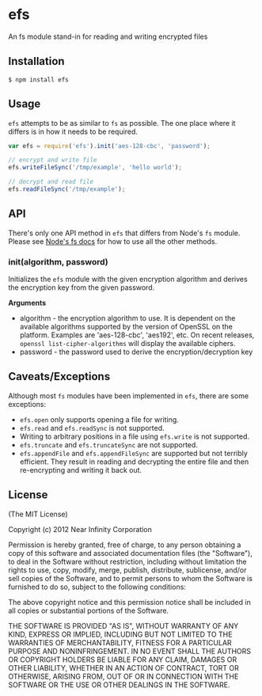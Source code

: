 # efs

An fs module stand-in for reading and writing encrypted files

## Installation

    $ npm install efs

## Usage

`efs` attempts to be as similar to `fs` as possible. The one place where
it differs is in how it needs to be required.

```javascript
var efs = require('efs').init('aes-128-cbc', 'password');

// encrypt and write file
efs.writeFileSync('/tmp/example', 'hello world');

// decrypt and read file
efs.readFileSync('/tmp/example');
```

## API

There's only one API method in `efs` that differs from Node's `fs`
module. Please see [Node's fs docs](http://nodejs.org/api/fs.html)
for how to use all the other methods.

### init(algorithm, password)

Initializes the `efs` module with the given encryption algorithm and
derives the encryption key from the given password.

__Arguments__

* algorithm - the encryption algorithm to use. It is dependent on the
available algorithms supported by the version of OpenSSL on the platform.
Examples are 'aes-128-cbc', 'aes192', etc. On recent releases,
`openssl list-cipher-algorithms` will display the available ciphers.
* password - the password used to derive the encryption/decryption key

## Caveats/Exceptions

Although most `fs` modules have been implemented in `efs`, there are
some exceptions:

* `efs.open` only supports opening a file for writing.
* `efs.read` and `efs.readSync` is not supported.
* Writing to arbitrary positions in a file using `efs.write` is not
  supported.
* `efs.truncate` and `efs.truncateSync` are not supported.
* `efs.appendFile` and `efs.appendFileSync` are supported but not
  terribly efficient. They result in reading and decrypting the entire
  file and then re-encrypting and writing it back out.

## License

(The MIT License)

Copyright (c) 2012 Near Infinity Corporation

Permission is hereby granted, free of charge, to any person obtaining
a copy of this software and associated documentation files (the
"Software"), to deal in the Software without restriction, including
without limitation the rights to use, copy, modify, merge, publish,
distribute, sublicense, and/or sell copies of the Software, and to
permit persons to whom the Software is furnished to do so, subject to
the following conditions:

The above copyright notice and this permission notice shall be
included in all copies or substantial portions of the Software.

THE SOFTWARE IS PROVIDED "AS IS", WITHOUT WARRANTY OF ANY KIND,
EXPRESS OR IMPLIED, INCLUDING BUT NOT LIMITED TO THE WARRANTIES OF
MERCHANTABILITY, FITNESS FOR A PARTICULAR PURPOSE AND
NONINFRINGEMENT. IN NO EVENT SHALL THE AUTHORS OR COPYRIGHT HOLDERS BE
LIABLE FOR ANY CLAIM, DAMAGES OR OTHER LIABILITY, WHETHER IN AN ACTION
OF CONTRACT, TORT OR OTHERWISE, ARISING FROM, OUT OF OR IN CONNECTION
WITH THE SOFTWARE OR THE USE OR OTHER DEALINGS IN THE SOFTWARE.
